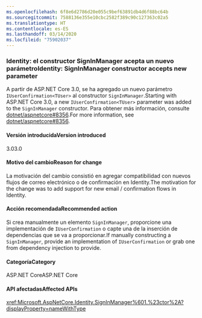 ```yaml
---
ms.openlocfilehash: 6f8e6d2786d20e055c9bef63891db4d6f88bc64b
ms.sourcegitcommit: 7588136e355e10cbc2582f389c90c127363c02a5
ms.translationtype: HT
ms.contentlocale: es-ES
ms.lasthandoff: 03/14/2020
ms.locfileid: "75902037"
---
```

### <a name="identity-signinmanager-constructor-accepts-new-parameter"></a><span data-ttu-id="c91e9-101">Identity: el constructor SignInManager acepta un nuevo parámetro</span><span class="sxs-lookup"><span data-stu-id="c91e9-101">Identity: SignInManager constructor accepts new parameter</span></span>

<span data-ttu-id="c91e9-102">A partir de ASP.NET Core 3.0, se ha agregado un nuevo parámetro `IUserConfirmation<TUser>` al constructor `SignInManager`.</span><span class="sxs-lookup"><span data-stu-id="c91e9-102">Starting with ASP.NET Core 3.0, a new `IUserConfirmation<TUser>` parameter was added to the `SignInManager` constructor.</span></span> <span data-ttu-id="c91e9-103">Para obtener más información, consulte [dotnet/aspnetcore#8356](https://github.com/dotnet/aspnetcore/issues/8356).</span><span class="sxs-lookup"><span data-stu-id="c91e9-103">For more information, see [dotnet/aspnetcore#8356](https://github.com/dotnet/aspnetcore/issues/8356).</span></span>

#### <a name="version-introduced"></a><span data-ttu-id="c91e9-104">Versión introducida</span><span class="sxs-lookup"><span data-stu-id="c91e9-104">Version introduced</span></span>

<span data-ttu-id="c91e9-105">3.0</span><span class="sxs-lookup"><span data-stu-id="c91e9-105">3.0</span></span>

#### <a name="reason-for-change"></a><span data-ttu-id="c91e9-106">Motivo del cambio</span><span class="sxs-lookup"><span data-stu-id="c91e9-106">Reason for change</span></span>

<span data-ttu-id="c91e9-107">La motivación del cambio consistió en agregar compatibilidad con nuevos flujos de correo electrónico o de confirmación en Identity.</span><span class="sxs-lookup"><span data-stu-id="c91e9-107">The motivation for the change was to add support for new email / confirmation flows in Identity.</span></span>

#### <a name="recommended-action"></a><span data-ttu-id="c91e9-108">Acción recomendada</span><span class="sxs-lookup"><span data-stu-id="c91e9-108">Recommended action</span></span>

<span data-ttu-id="c91e9-109">Si crea manualmente un elemento `SignInManager`, proporcione una implementación de `IUserConfirmation` o capte una de la inserción de dependencias que se va a proporcionar.</span><span class="sxs-lookup"><span data-stu-id="c91e9-109">If manually constructing a `SignInManager`, provide an implementation of `IUserConfirmation` or grab one from dependency injection to provide.</span></span>

#### <a name="category"></a><span data-ttu-id="c91e9-110">Categoría</span><span class="sxs-lookup"><span data-stu-id="c91e9-110">Category</span></span>

<span data-ttu-id="c91e9-111">ASP.NET Core</span><span class="sxs-lookup"><span data-stu-id="c91e9-111">ASP.NET Core</span></span>

#### <a name="affected-apis"></a><span data-ttu-id="c91e9-112">API afectadas</span><span class="sxs-lookup"><span data-stu-id="c91e9-112">Affected APIs</span></span>

<xref:Microsoft.AspNetCore.Identity.SignInManager%601.%23ctor%2A?displayProperty=nameWithType>

<!--

#### Affected APIs

`Overload:Microsoft.AspNetCore.Identity.SignInManager`1.#ctor`

-->
